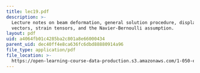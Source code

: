 ```yaml
---
title: lec19.pdf
description: >-
  Lecture notes on beam deformation, general solution procedure, displacement
  vectors, strain tensors, and the Navier-Bernoulli assumption.
layout: pdf
uid: a4064fb01c4285ba2c801a8e66000434
parent_uid: dec40ff4e8ca636fc6dbd88880914a96
file_type: application/pdf
file_location: >-
  https://open-learning-course-data-production.s3.amazonaws.com/1-050-engineering-mechanics-i-fall-2007/a4064fb01c4285ba2c801a8e66000434_lec19.pdf
---
```

